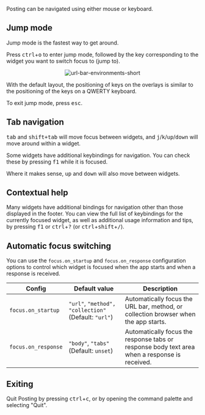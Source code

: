 Posting can be navigated using either mouse or keyboard.

## Jump mode

Jump mode is the fastest way to get around.

Press <kbd>ctrl</kbd>+<kbd>o</kbd> to enter jump mode, followed by the key corresponding to the widget you want to switch focus to (jump to).

<p align="center">
  <img src="https://github.com/darrenburns/posting/assets/5740731/c4f09ca8-a228-449c-97b1-573f86d4ae6a" alt="url-bar-environments-short">
</p>

With the default layout, the positioning of keys on the overlays is similar to the positioning of the keys on a QWERTY keyboard.

To exit jump mode, press <kbd>esc</kbd>.

## Tab navigation

<kbd>tab</kbd> and <kbd>shift+tab</kbd> will move focus between widgets,
and <kbd>j</kbd>/<kbd>k</kbd>/<kbd>up</kbd>/<kbd>down</kbd> will move around within a widget.

Some widgets have additional keybindings for navigation.
You can check these by pressing <kbd>f1</kbd> while it is focused.

Where it makes sense, <kbd>up</kbd> and <kbd>down</kbd> will also move between widgets.

## Contextual help

Many widgets have additional bindings for navigation other than those displayed in the footer. You can view the full list of keybindings for the currently
focused widget, as well as additional usage information and tips, by pressing <kbd>f1</kbd> or <kbd>ctrl</kbd>+<kbd>?</kbd> (or <kbd>ctrl</kbd>+<kbd>shift</kbd>+<kbd>/</kbd>).

## Automatic focus switching

You can use the `focus.on_startup` and `focus.on_response` configuration options to control which widget is focused when the app starts and when a response is received.

| Config | Default value | Description |
|----------------------|---------------|-------------|
| `focus.on_startup` | `"url"`, `"method", "collection"` (Default: `"url"`) | Automatically focus the URL bar, method, or collection browser when the app starts. |
| `focus.on_response` | `"body"`, `"tabs"` (Default: `unset`)| Automatically focus the response tabs or response body text area when a response is received. |

## Exiting

Quit Posting by pressing <kbd>ctrl</kbd>+<kbd>c</kbd>, or by opening the command palette and selecting "Quit".